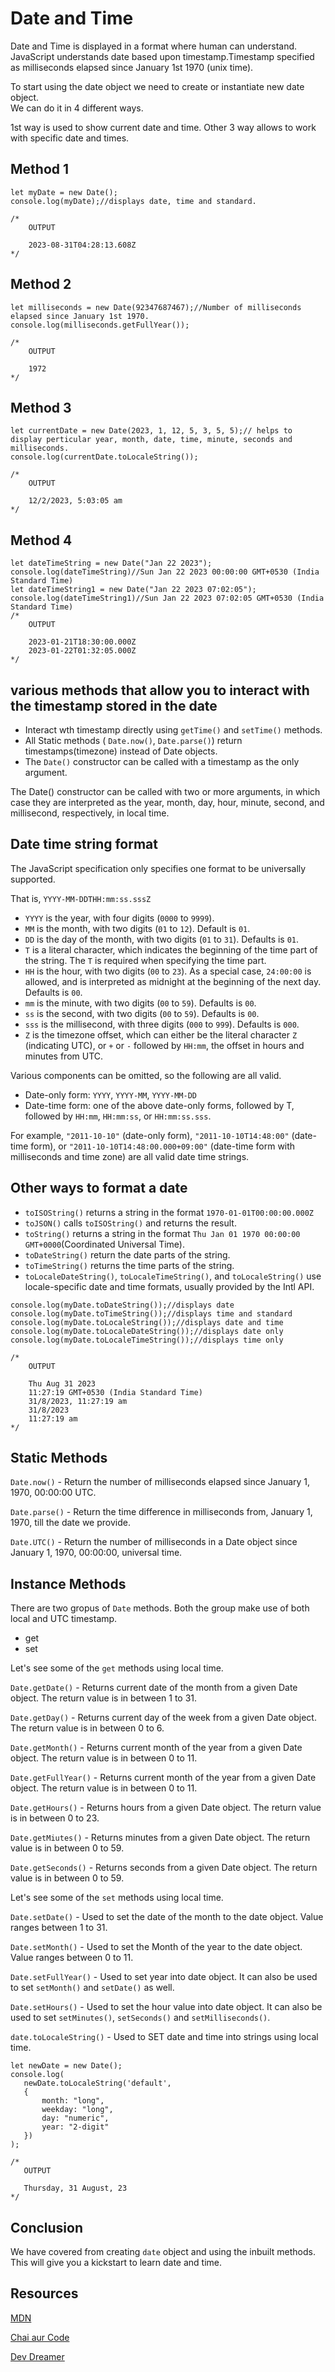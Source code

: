 # Date and Time

Date and Time is displayed in a format where human can understand. JavaScript understands date based upon timestamp.Timestamp specified as milliseconds elapsed since January 1st 1970 (unix time).

To start using the date object we need to create or instantiate new date object.  
We can do it in 4 different ways.

1st way is used to show current date and time. Other 3 way allows to work with specific date and times.

## Method 1

```JS
let myDate = new Date();
console.log(myDate);//displays date, time and standard.

/*
    OUTPUT

    2023-08-31T04:28:13.608Z
*/
```

## Method 2

```JS
let milliseconds = new Date(92347687467);//Number of milliseconds elapsed since January 1st 1970.
console.log(milliseconds.getFullYear());

/*
    OUTPUT

    1972
*/
```

## Method 3

```JS
let currentDate = new Date(2023, 1, 12, 5, 3, 5, 5);// helps to display perticular year, month, date, time, minute, seconds and milliseconds.
console.log(currentDate.toLocaleString());

/*
    OUTPUT

    12/2/2023, 5:03:05 am
*/
```

## Method 4

```JS
let dateTimeString = new Date("Jan 22 2023");
console.log(dateTimeString)//Sun Jan 22 2023 00:00:00 GMT+0530 (India Standard Time)
let dateTimeString1 = new Date("Jan 22 2023 07:02:05");
console.log(dateTimeString1)//Sun Jan 22 2023 07:02:05 GMT+0530 (India Standard Time)
/*
    OUTPUT

    2023-01-21T18:30:00.000Z
    2023-01-22T01:32:05.000Z
*/
```

## various methods that allow you to interact with the timestamp stored in the date

- Interact wth timestamp directly using `getTime()` and `setTime()` methods.
- All Static methods  ( `Date.now()`, `Date.parse()`) return timestamps(timezone) instead of Date objects.
- The `Date()` constructor can be called with a timestamp as the only argument.

The Date() constructor can be called with two or more arguments, in which case they are interpreted as the year, month, day, hour, minute, second, and millisecond, respectively, in local time.

## Date time string format

The JavaScript specification only specifies one format to be universally supported.

That is,
`YYYY-MM-DDTHH:mm:ss.sssZ`

- `YYYY` is the year, with four digits (`0000` to `9999`).
- `MM` is the month, with two digits (`01` to `12`). Default is `01`.
- `DD` is the day of the month, with two digits (`01` to `31`). Defaults is `01`.
- `T` is a literal character, which indicates the beginning of the time part of the string. The `T` is required when specifying the time part.
- `HH` is the hour, with two digits (`00` to `23`). As a special case, `24:00:00` is allowed, and is interpreted as midnight at the beginning of the next day. Defaults is `00`.
- `mm` is the minute, with two digits (`00` to `59`). Defaults is `00`.
- `ss` is the second, with two digits (`00` to `59`). Defaults is `00`.
- `sss` is the millisecond, with three digits (`000` to `999`). Defaults is `000`.
- `Z` is the timezone offset, which can either be the literal character `Z` (indicating UTC), or `+` or `-` followed by `HH:mm`, the offset in hours and minutes from UTC.

Various components can be omitted, so the following are all valid.

- Date-only form: `YYYY`, `YYYY-MM`, `YYYY-MM-DD`
- Date-time form: one of the above date-only forms, followed by T, followed by `HH:mm`, `HH:mm:ss`, or `HH:mm:ss.sss`.

For example, `"2011-10-10"` (date-only form), `"2011-10-10T14:48:00"` (date-time form), or `"2011-10-10T14:48:00.000+09:00"` (date-time form with milliseconds and time zone) are all valid date time strings.

## Other ways to format a date

- `toISOString()` returns a string in the format `1970-01-01T00:00:00.000Z`
- `toJSON()` calls `toISOString()` and returns the result.
- `toString()` returns a string in the format `Thu Jan 01 1970 00:00:00 GMT+0000`(Coordinated Universal Time).
- `toDateString()` return the date parts of the string.
- `toTimeString()` returns the time parts of the string.
- `toLocaleDateString()`, `toLocaleTimeString()`, and `toLocaleString()` use locale-specific date and time formats, usually provided by the Intl API.

```JS
console.log(myDate.toDateString());//displays date
console.log(myDate.toTimeString());//displays time and standard
console.log(myDate.toLocaleString());//displays date and time
console.log(myDate.toLocaleDateString());//displays date only
console.log(myDate.toLocaleTimeString());//displays time only

/*
    OUTPUT

    Thu Aug 31 2023
    11:27:19 GMT+0530 (India Standard Time)
    31/8/2023, 11:27:19 am
    31/8/2023
    11:27:19 am
*/
```

## Static Methods

`Date.now()` - Return the number of milliseconds elapsed since January 1, 1970, 00:00:00 UTC.

`Date.parse()` - Return the time difference in milliseconds from, January 1, 1970, till the date we provide.

`Date.UTC()` - Return the number of milliseconds in a Date object since January 1, 1970, 00:00:00, universal time.

## Instance Methods

There are two gropus of `Date` methods. Both the group make use of both local and UTC timestamp.

- get
- set

Let's see some of the `get` methods using local time.

`Date.getDate()` - Returns current date of the month from a given Date object. The return value is in between 1 to 31.

`Date.getDay()` - Returns current day of the week from a given Date object. The return value is in between 0 to 6.

`Date.getMonth()` - Returns current month of the year from a given Date object. The return value is in between 0 to 11.

`Date.getFullYear()` - Returns current month of the year from a given Date object. The return value is in between 0 to 11.

`Date.getHours()` - Returns hours from a given Date object. The return value is in between 0 to 23.

`Date.getMiutes()` - Returns minutes from a given Date object. The return value is in between 0 to 59.

`Date.getSeconds()` - Returns seconds from a given Date object. The return value is in between 0 to 59.

Let's see some of the `set` methods using local time.

`Date.setDate()` - Used to set the date of the month to the date object. Value ranges between 1 to 31.

`Date.setMonth()` - Used to set the Month of the year to the date object. Value ranges between 0 to 11.

`Date.setFullYear()` - Used to set year into date object. It can also be used to set `setMonth()` and `setDate()` as well.

`Date.setHours()` - Used to set the hour value into date object. It can also be used to set `setMinutes()`, `setSeconds()` and `setMilliseconds()`.

 `date.toLocaleString()` - Used to SET date and time into strings using local time.

 ```JS
 let newDate = new Date();
console.log(
    newDate.toLocaleString('default', 
    {
        month: "long",
        weekday: "long",
        day: "numeric",
        year: "2-digit"
    })
);

/*
    OUTPUT

    Thursday, 31 August, 23
*/
 ```

## Conclusion

We have covered from creating `date` object and using the inbuilt methods. This will give you a kickstart to learn date and time.

## Resources

[MDN](https://developer.mozilla.org/en-US/docs/Web/JavaScript/Reference/Global_Objects/Date)

[Chai aur Code](https://www.youtube.com/watch?v=tGLCuoumaGY&list=PLu71SKxNbfoBuX3f4EOACle2y-tRC5Q37&index=13)

[Dev Dreamer](https://www.youtube.com/watch?v=-H6xNrnFI80&list=PL7TLF4T4Tq2TtNmadzRfxYIB9683uhpbD&index=17)
